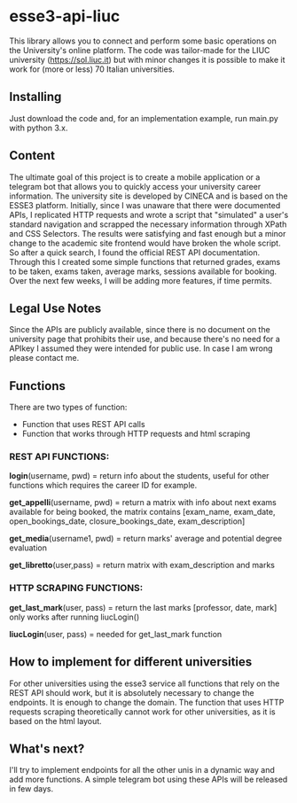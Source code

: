 # esse3-api-liuc


This library allows you to connect and perform some basic operations on the University's online platform. The code was tailor-made for the LIUC university (https://sol.liuc.it) but with minor changes it is possible to make it work for (more or less) 70 Italian universities.

## Installing

Just download the code and, for an implementation example, run main.py with python 3.x.

## Content

The ultimate goal of this project is to create a mobile application or a telegram bot that allows you to quickly access your university career information. 
The university site is developed by CINECA and is based on the ESSE3 platform.
Initially, since I was unaware that there were documented APIs, I replicated HTTP requests and wrote a script that "simulated" a user's standard navigation and scrapped the necessary information through XPath and CSS Selectors.
The results were satisfying and fast enough but a minor change to the academic site frontend would have broken the whole script.
So after a quick search, I found the official REST API documentation.
Through this I created some simple functions that returned grades, exams to be taken, exams taken, average marks, sessions available for booking.
Over the next few weeks, I will be adding more features, if time permits.


## Legal Use Notes

Since the APIs are publicly available, since there is no document on the university page that prohibits their use, and because there's no need for a APIkey I assumed they were intended for public use. In case I am wrong please contact me.

## Functions 

There are two types of function:
- Function that uses REST API calls 
- Function that works through HTTP requests and html scraping 

### REST API FUNCTIONS:

  **login**(username, pwd) = return info about the students, useful for other functions which requires the career ID for example.

  **get_appelli**(username, pwd) = return a matrix with info about next exams available for being booked, the matrix contains [exam_name, exam_date, open_bookings_date, closure_bookings_date, exam_description]

  **get_media**(username1, pwd) = return marks' average and potential degree evaluation 

  **get_libretto**(user,pass) = return matrix with exam_description and marks

### HTTP SCRAPING FUNCTIONS: 

  **get_last_mark**(user, pass) = return the last marks [professor, date, mark] only works after running liucLogin()

  **liucLogin**(user, pass) = needed for get_last_mark function


## How to implement for different universities

For other universities using the esse3 service all functions that rely on the REST API should work, but it is absolutely necessary to change the endpoints. It is enough to change the domain.
The function that uses HTTP requests scraping theoretically cannot work for other universities, as it is based on the html layout.

## What's next?

I'll try to implement endpoints for all the other unis in a dynamic way and add more functions. 
A simple telegram bot using these APIs will be released in few days. 

